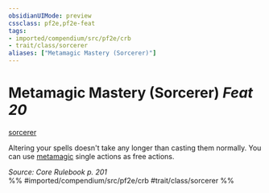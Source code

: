 ```yaml
---
obsidianUIMode: preview
cssclass: pf2e,pf2e-feat
tags:
- imported/compendium/src/pf2e/crb
- trait/class/sorcerer
aliases: ["Metamagic Mastery (Sorcerer)"]
---
```

# Metamagic Mastery (Sorcerer)  *Feat 20*  
[sorcerer](rules/traits/sorcerer.md)  


Altering your spells doesn't take any longer than casting them normally. You can use [metamagic](metamagic.md) single actions as free actions.

*Source: Core Rulebook p. 201*  
%% #imported/compendium/src/pf2e/crb #trait/class/sorcerer %%